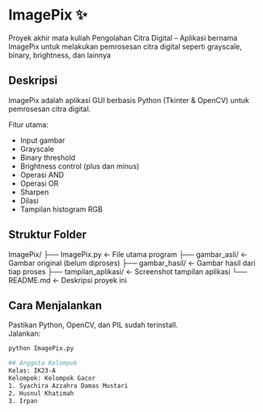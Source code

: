 # ImagePix ✨
Proyek akhir mata kuliah Pengolahan Citra Digital – Aplikasi bernama ImagePix untuk melakukan pemrosesan citra digital seperti grayscale, binary, brightness, dan lainnya 

## Deskripsi
ImagePix adalah aplikasi GUI berbasis Python (Tkinter & OpenCV) untuk pemrosesan citra digital.  

Fitur utama:
- Input gambar
- Grayscale
- Binary threshold
- Brightness control (plus dan minus)
- Operasi AND
- Operasi OR
- Sharpen
- Dilasi
- Tampilan histogram RGB

## Struktur Folder
ImagePix/
├── ImagePix.py ← File utama program
├── gambar_asli/ ← Gambar original (belum diproses)
├── gambar_hasil/ ← Gambar hasil dari tiap proses
├── tampilan_aplikasi/ ← Screenshot tampilan aplikasi
└── README.md ← Deskripsi proyek ini

## Cara Menjalankan
Pastikan Python, OpenCV, dan PIL sudah terinstall.  
Jalankan:
```bash
python ImagePix.py

## Anggota Kelompok
Kelas: IK23-A
Kelompok: Kelompok Gacor
1. Syachira Azzahra Damas Mustari
2. Husnul Khatimah 
3. Irpan
